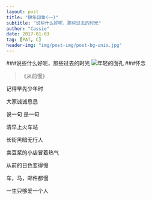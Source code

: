 ```yaml
---
layout: post
title: "肆年印象(一)"
subtitle: "说些什么好呢，那些过去的时光"
author: "Cassie"
date: 2017-01-03
tag: [PAT, C]
header-img: "img/post-img/post-bg-unix.jpg"
---
```


###说些什么好呢，那些过去的时光
![年轻的面孔](https://cassie-chz.github.io/img/first_year.jpg)
###怀念
>《从前慢》

记得早先少年时

大家诚诚恳恳

说一句 是一句

清早上火车站

长街黑暗无行人

卖豆浆的小店冒着热气

从前的日色变得慢

车，马，邮件都慢

一生只够爱一个人